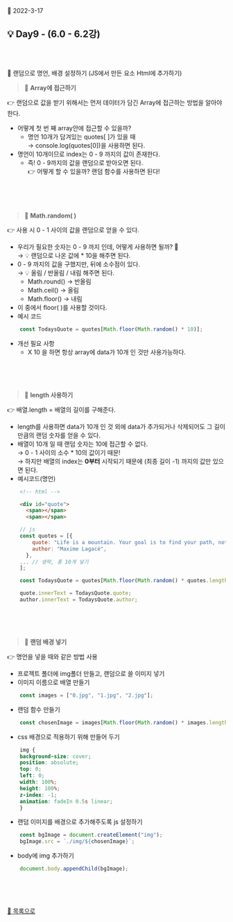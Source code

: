 📅 2022-3-17
## **💡 Day9 - (6.0 - 6.2강)** 

> 

<br/>
<br/>

🎲 랜덤으로 명언, 배경 설정하기 (JS에서 만든 요소 Html에 추가하기)
> 🌱 **Array에 접근하기**  

👉 랜덤으로 값을 받기 위해서는 먼저 데이터가 담긴 Array에 접근하는 방법을 알아야 한다.
- 어떻게 첫 번 째 array안에 접근할 수 있을까?
  - 명언 10개가 담겨있는 quotes[ ]가 있을 때    
   → console.log(quotes[0])을 사용하면 된다.
- 명언이 10개이므로 index는 0 - 9 까지의 값이 존재한다.
  - 즉! 0 - 9까지의 값을 랜덤으로 받아오면 된다.    
   👉 어떻게 할 수 있을까? 랜덤 함수를 사용하면 된다!

<br/>    
<br/>
<br/>

> 🌱 **Math.random( )**  

👉  사용 시 0 - 1 사이의 값을 랜덤으로 얻을 수 있다.
- 우리가 필요한 숫자는 0 - 9 까지 인데, 어떻게 사용하면 될까? 🤔    
  → 💡 랜덤으로 나온 값에 * 10을 해주면 된다.    
- 0 - 9 까지의 값을 구했지만, 뒤에 소수점이 있다.    
  → 💡 올림 / 반올림 / 내림 해주면 된다.    
  - Math.round() → 반올림
  - Math.ceil() → 올림
  - Math.floor() → 내림
- 이 중에서 floor( )를 사용할 것이다.
- 예시 코드
```js
    const TodaysQuote = quotes[Math.floor(Math.random() * 10)];
```
- 개선 필요 사항
  - X 10 을 하면 항상 array에 data가 10개 인 것만 사용가능하다. 


<br/>    
<br/>
<br/>

> 🌱 **length 사용하기**  

👉  배열.length = 배열의 길이를 구해준다.
- length를 사용하면 data가 10개 인 것 외에 data가 추가되거나 삭제되어도 그 길이만큼의 랜덤 숫자를 얻을 수 있다.      
- 배열이 10개 일 때 랜덤 숫자는 10에 접근할 수 없다.  
  → 0 - 1 사이의 소수 * 10의 값이기 때문!    
  → 하지만 배열의 index는 **0부터** 시작되기 때문에 (최종 길이 -1) 까지의 값만 있으면 된다.
- 예시코드(명언)
```html
    <!-- html -->

    <div id="quote">
      <span></span>
      <span></span>
```

```js
    // js
    const quotes = [{
        quote: "Life is a mountain. Your goal is to find your path, not to reach the top.",
        author: "Maxime Lagacé",
      },
    ... // 생략, 총 10개 넣기
    ];

    const TodaysQuote = quotes[Math.floor(Math.random() * quotes.length)];

    quote.innerText = TodaysQuote.quote;
    author.innerText = TodaysQuote.author;
```

<br/>    
<br/>
<br/>

> 🌱 **랜덤 배경 넣기**  

👉  명언을 넣을 때와 같은 방법 사용
- 프로젝트 폴더에 img폴더 만들고, 랜덤으로 쓸 이미지 넣기
- 이미지 이름으로 배열 만들기
```js
    const images = ["0.jpg", "1.jpg", "2.jpg"];
```  
- 랜덤 함수 만들기
```js
    const chosenImage = images[Math.floor(Math.random() * images.length)];
```
- css 배경으로 적용하기 위해 만들어 두기
```css
    img {
    background-size: cover;
    position: absolute;
    top: 0;
    left: 0;
    width: 100%;
    height: 100%;
    z-index: -1;
    animation: fadeIn 0.5s linear;
    }
```
- 랜덤 이미지를 배경으로 추가해주도록 js 설정하기
```js
    const bgImage = document.createElement("img");
    bgImage.src = `./img/${chosenImage}`;
```
- body에 img 추가하기
```js
    document.body.appendChild(bgImage);
```


<br/>
<br/>
<br/>


[📌 목록으로](/README.md)
